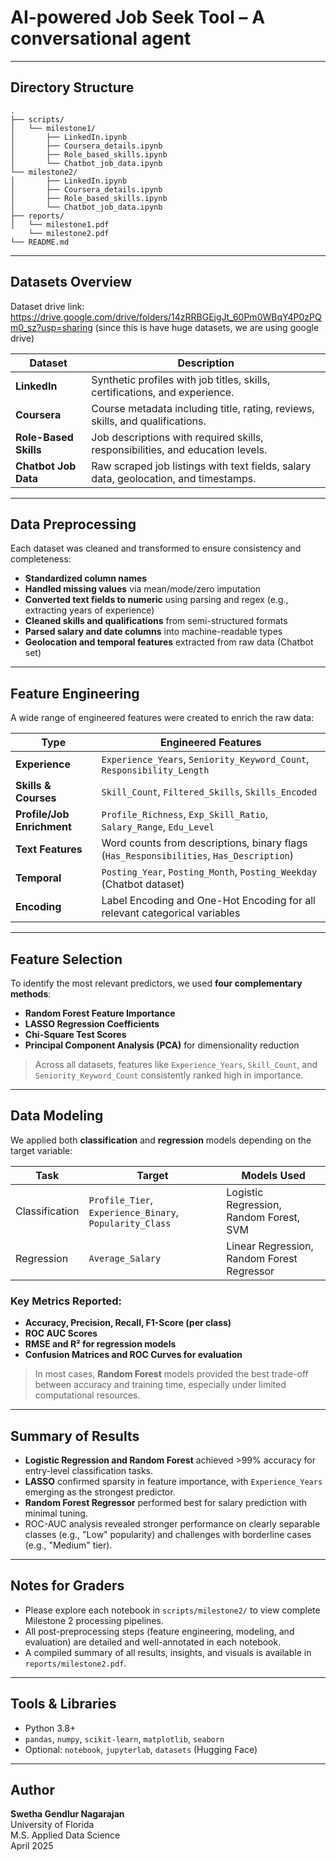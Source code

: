 # AI-powered Job Seek Tool – A conversational agent

---

## Directory Structure

```
.
├── scripts/
│   └── milestone1/
│       ├── LinkedIn.ipynb
│       ├── Coursera_details.ipynb
│       ├── Role_based_skills.ipynb
│       └── Chatbot_job_data.ipynb
└── milestone2/
│       ├── LinkedIn.ipynb
│       ├── Coursera_details.ipynb
│       ├── Role_based_skills.ipynb
│       └── Chatbot_job_data.ipynb
├── reports/
│   └── milestone1.pdf
    └── milestone2.pdf
└── README.md
```

---

## Datasets Overview

Dataset drive link: https://drive.google.com/drive/folders/14zRRBGEjgJt_60Pm0WBqY4P0zPQm0_sz?usp=sharing (since this is have huge datasets, we are using google drive)

| Dataset | Description |
|--------|-------------|
| **LinkedIn** | Synthetic profiles with job titles, skills, certifications, and experience. |
| **Coursera** | Course metadata including title, rating, reviews, skills, and qualifications. |
| **Role-Based Skills** | Job descriptions with required skills, responsibilities, and education levels. |
| **Chatbot Job Data** | Raw scraped job listings with text fields, salary data, geolocation, and timestamps. |

---

## Data Preprocessing

Each dataset was cleaned and transformed to ensure consistency and completeness:
- **Standardized column names**
- **Handled missing values** via mean/mode/zero imputation
- **Converted text fields to numeric** using parsing and regex (e.g., extracting years of experience)
- **Cleaned skills and qualifications** from semi-structured formats
- **Parsed salary and date columns** into machine-readable types
- **Geolocation and temporal features** extracted from raw data (Chatbot set)

---

## Feature Engineering

A wide range of engineered features were created to enrich the raw data:

| Type | Engineered Features |
|------|---------------------|
| **Experience** | `Experience_Years`, `Seniority_Keyword_Count`, `Responsibility_Length` |
| **Skills & Courses** | `Skill_Count`, `Filtered_Skills`, `Skills_Encoded` |
| **Profile/Job Enrichment** | `Profile_Richness`, `Exp_Skill_Ratio`, `Salary_Range`, `Edu_Level` |
| **Text Features** | Word counts from descriptions, binary flags (`Has_Responsibilities`, `Has_Description`) |
| **Temporal** | `Posting_Year`, `Posting_Month`, `Posting_Weekday` (Chatbot dataset) |
| **Encoding** | Label Encoding and One-Hot Encoding for all relevant categorical variables |

---

## Feature Selection

To identify the most relevant predictors, we used **four complementary methods**:
- **Random Forest Feature Importance**
- **LASSO Regression Coefficients**
- **Chi-Square Test Scores**
- **Principal Component Analysis (PCA)** for dimensionality reduction

> Across all datasets, features like `Experience_Years`, `Skill_Count`, and `Seniority_Keyword_Count` consistently ranked high in importance.

---

## Data Modeling

We applied both **classification** and **regression** models depending on the target variable:

| Task | Target | Models Used |
|------|--------|-------------|
| Classification | `Profile_Tier`, `Experience_Binary`, `Popularity_Class` | Logistic Regression, Random Forest, SVM |
| Regression | `Average_Salary` | Linear Regression, Random Forest Regressor |

### Key Metrics Reported:
- **Accuracy, Precision, Recall, F1-Score (per class)**
- **ROC AUC Scores**
- **RMSE and R² for regression models**
- **Confusion Matrices and ROC Curves for evaluation**

> In most cases, **Random Forest** models provided the best trade-off between accuracy and training time, especially under limited computational resources.

---

## Summary of Results

- **Logistic Regression and Random Forest** achieved >99% accuracy for entry-level classification tasks.
- **LASSO** confirmed sparsity in feature importance, with `Experience_Years` emerging as the strongest predictor.
- **Random Forest Regressor** performed best for salary prediction with minimal tuning.
- ROC-AUC analysis revealed stronger performance on clearly separable classes (e.g., "Low" popularity) and challenges with borderline cases (e.g., "Medium" tier).

---

## Notes for Graders

- Please explore each notebook in `scripts/milestone2/` to view complete Milestone 2 processing pipelines.
- All post-preprocessing steps (feature engineering, modeling, and evaluation) are detailed and well-annotated in each notebook.
- A compiled summary of all results, insights, and visuals is available in `reports/milestone2.pdf`.

---

## Tools & Libraries

- Python 3.8+
- `pandas`, `numpy`, `scikit-learn`, `matplotlib`, `seaborn`
- Optional: `notebook`, `jupyterlab`, `datasets` (Hugging Face)

---

##  Author

**Swetha Gendlur Nagarajan**  
University of Florida  
M.S. Applied Data Science  
April 2025
